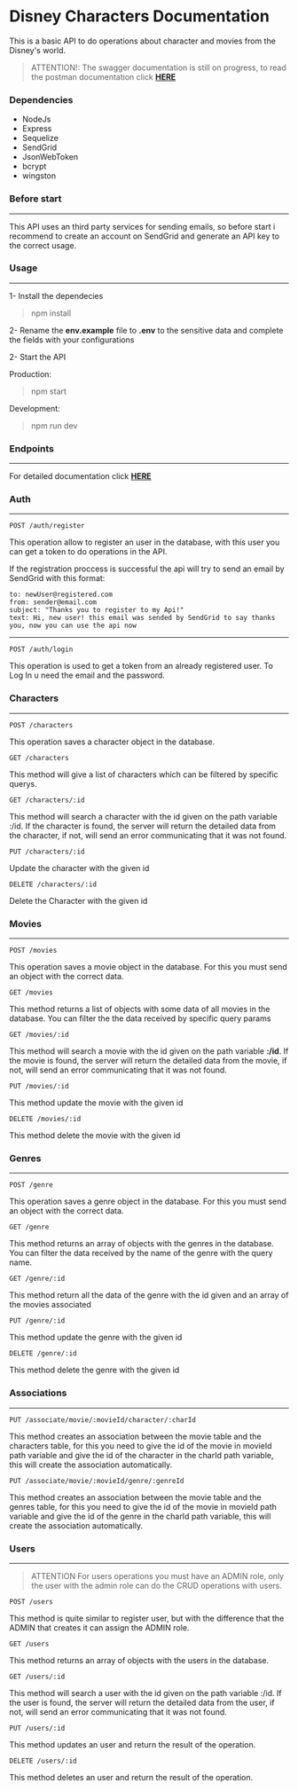 # Disney Characters Documentation
This is a basic API to do operations about character and movies from the Disney's world.

> ATTENTION!: The swagger documentation is still on progress, to read the postman documentation click [**HERE**](https://documenter.getpostman.com/view/14572696/Tzedi5CV)
### Dependencies
* NodeJs
* Express
* Sequelize
* SendGrid
* JsonWebToken
* bcrypt
* wingston

### Before start
---
This API uses an third party services for sending emails, so before start i recommend to create an account on SendGrid and generate an API key to the correct usage.

### Usage
---
1- Install the dependecies
> npm install

2- Rename the **env.example** file to **.env** to the sensitive data and complete the fields with your configurations

2- Start the API

Production:
> npm start

Development:
>npm run dev

### Endpoints
---
For detailed documentation click [**HERE**](https://documenter.getpostman.com/view/14572696/Tzedi5CV)
### Auth
---
    POST /auth/register 
This operation allow to register an user in the database, with this user you can get a token to do operations in the API.

If the registration proccess is successful the api will try to send an email by SendGrid with this format:

    to: newUser@registered.com
    from: sender@email.com
    subject: "Thanks you to register to my Api!"
    text: Hi, new user! this email was sended by SendGrid to say thanks you, now you can use the api now
---
    POST /auth/login
This operation is used to get a token from an already registered user. To Log In u need the email and the password.

### Characters
---
    POST /characters
This operation saves a character object in the database.

    GET /characters 
This method will give a list of characters which can be filtered by specific querys.

    GET /characters/:id 
This method will search a character with the id given on the path variable :/id. If the character is found, the server will return the detailed data from the character, if not, will send an error communicating that it was not found.

    PUT /characters/:id
Update the character with the given id

    DELETE /characters/:id
Delete the Character with the given id

### Movies
---
    POST /movies
This operation saves a movie object in the database. For this you must send an object with the correct data.
    
    GET /movies
This method returns a list of objects with some data of all movies in the database. You can filter the the data received by specific query params

    GET /movies/:id
This method will search a movie with the id given on the path variable **:/id**. If the movie is found, the server will return the detailed data from the movie, if not, will send an error communicating that it was not found.

    PUT /movies/:id
This method update the movie with the given id

    DELETE /movies/:id
This method delete the movie with the given id

### Genres
---
    POST /genre
This operation saves a genre object in the database. For this you must send an object with the correct data.

    GET /genre
This method returns an array of objects with the genres in the database. You can filter the data received by the name of the genre with the query name.

    GET /genre/:id
This method return all the data of the genre with the id given and an array of the movies associated
    
    PUT /genre/:id
This method update the genre with the given id
    
    DELETE /genre/:id
This method delete the genre with the given id

### Associations    
---
    PUT /associate/movie/:movieId/character/:charId
This method creates an association between the movie table and the characters table, for this you need to give the id of the movie in movieId path variable and give the id of the character in the charId path variable, this will create the association automatically.

    PUT /associate/movie/:movieId/genre/:genreId
This method creates an association between the movie table and the genres table, for this you need to give the id of the movie in movieId path variable and give the id of the genre in the charId path variable, this will create the association automatically.

### Users
---
>ATTENTION
For users operations you must have an ADMIN role, only the user with the admin role can do the CRUD operations with users.

    POST /users
This method is quite similar to register user, but with the difference that the ADMIN that creates it can assign the ADMIN role.

    GET /users
This method returns an array of objects with the users in the database.

    GET /users/:id
This method will search a user with the id given on the path variable :/id. If the user is found, the server will return the detailed data from the user, if not, will send an error communicating that it was not found.

    PUT /users/:id
This method updates an user and return the result of the operation.

    DELETE /users/:id
This method deletes an user and return the result of the operation.

